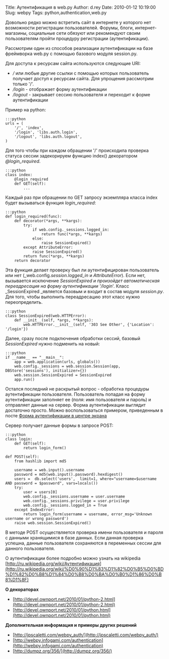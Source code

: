 Title: Аутентификация в web.py
Author: d.rey
Date: 2010-01-12 10:19:00
Slug: webpy
Tags: python,authentication,web.py

Довольно редко можно встретить сайт в интернете у которого нет возможности регистрации пользователей. Форумы, блоги, интернет-магазины, социальные сети обязуют или рекомендуют своим пользователям пройти процедуру регистрации (аутентификации). 

Рассмотрим один из способов реализации аутентификации на базе фреймворка web.py с помощью базового модуля session.py. 

Для доступа к ресурсам сайта используются следующие URI:

- _/_ или любые другие ссылки с помощью которых пользователь получает доступ к ресурсам сайта. Для упрощения рассмотрим только '/'.
- _/login_ - отображает форму аутентификации
- _/logout_ - закрывает сессию пользователя и переходит к форме аутентификации 

Пример на python:

    :::python
    urls = (
        '/', 'index',
        '/login', 'libs.auth.login',
        '/logout', 'libs.auth.logout',
    )

Для того чтобы при каждом обращении '/' происходила проверка статуса сессии задекорируем функцию index() декоратором _@login_required_.

    :::python
    class index:
        @login_required
        def GET(self):
            ...

Каждый раз при обращении по GET запросу экземпляра класса index будет вызываться функция _login_required_:

    :::python
    def login_required(func):
        def decorator(*args, **kargs):
            try:
                if web.config._sessions.logged_in:
                    return func(*args, **kargs)
                else:
                    raise SessionExpired()
            except AttributeError:
                raise SessionExpired()
            return func(*args, **kargs)
        return decorator

Эта функция делает проверку был ли аутентифицирован пользователь или нет (_web.config._session.logged_in_ и _AttributeError_). Если нет, вызывается исключение _SessionExpired _и произойдет автоматическая переадресация на форму аутентификации '_/login_'. Класс _SessionExpired _является базовым и входит в состав модуля _session.py_. Для того, чтобы выполнить переадресацию этот класс нужно переопределить.

    :::python
    class SessionExpired(web.HTTPError): 
        def __init__(self, *args, **kargs):
            web.HTTPError.__init__(self, '303 See Other', {'Location': '/login'})

Далее, сразу после подключения обработки сессий, базовый _SessionExpired_ нужно подменить на новый:

    :::python
    if __name__ == "__main__":
        app = web.application(urls, globals())
        web.config._sessions = web.session.Session(app, DBStore('sessions'), initializer={})
        web.session.SessionExpired = SessionExpired
        app.run()

Остался последний не раскрытый вопрос - обработка процедуры аутентификации пользователя.  Пользователь попадая на форму аутентификации заполняет ее (поля: имя пользователя и пароль) и отправляет данные на сервер.  Форма аутентификации выглядит достаточно просто. Можно воспользоваться примером, приведенным в посте [Форма аутентификации в центре экрана](http://devel.ownport.net/2010/01/blog-post.html) 

Сервер получает данные формы в запросе POST:

    :::python
    class login:
        def GET(self):
            return login_form()
    
    def POST(self):
        from hashlib import md5
    
        username = web.input().username
        password = md5(web.input().password).hexdigest()
        users =  db.select('users',  limit=1, where="username=$username AND password = $password", vars=locals())
        try:
            user = users[0]
            web.config._sessions.username = user.username
            web.config._sessions.privilege = user.privilege
            web.config._sessions.logged_in = True
        except IndexError:    
            return login_form(username = username, error_msg='Unknown username or wrong password')
        raise web.session.SessionExpired()

В методе POST осуществляется проверка имени пользователя и пароля с данными хранящимися в базе данных. Если данная проверка успешна, данные пользователя сохраняются в переменных сессии для данного пользователя.

О аутентификации более подробно можно узнать на wikipedia [http://ru.wikipedia.org/wiki/Аутентификация](http://ru.wikipedia.org/wiki/%D0%90%D1%83%D1%82%D0%B5%D0%BD%D1%82%D0%B8%D1%84%D0%B8%D0%BA%D0%B0%D1%86%D0%B8%D1%8F)

**О декораторах**

- [http://devel.ownport.net/2010/01/python-2.html](http://devel.ownport.net/2010/01/python-2.html)
- [http://devel.ownport.net/2010/01/python.html](http://devel.ownport.net/2010/01/python.html)

**Дополнительная информация и примеры других решений**

- [http://jpscaletti.com/webpy_auth/](http://jpscaletti.com/webpy_auth/)
- [http://webpy.infogami.com/authentication](http://webpy.infogami.com/authentication)
- [http://dumpz.org/356/](http://dumpz.org/356/)

